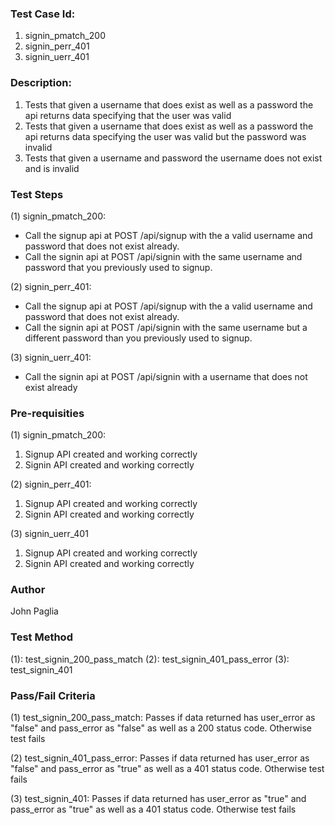 ### Test Case Id: 
1. signin_pmatch_200
2. signin_perr_401
3. signin_uerr_401

### Description:
1. Tests that given a username that does exist as well as a password the api returns data specifying that the user was valid
2. Tests that given a username that does exist as well as a password the api returns data specifying the user was valid but the password was invalid
3. Tests that given a username and password the username does not exist and is invalid

### Test Steps
(1) signin_pmatch_200: 
- Call the signup api at POST /api/signup with the a valid username and password that does not exist already.
- Call the signin api at POST /api/signin with the same username and password that you previously used to signup.

(2) signin_perr_401:
- Call the signup api at POST /api/signup with the a valid username and password that does not exist already.
- Call the signin api at POST /api/signin with the same username but a different password than you previously used to signup.

(3) signin_uerr_401:
- Call the signin api at POST /api/signin with a username that does not exist already

### Pre-requisities
(1) signin_pmatch_200:
1. Signup API created and working correctly
2. Signin API created and working correctly

(2) signin_perr_401:
1. Signup API created and working correctly
2. Signin API created and working correctly

(3) signin_uerr_401
1. Signup API created and working correctly
2. Signin API created and working correctly

### Author
John Paglia

### Test Method
(1): test_signin_200_pass_match
(2): test_signin_401_pass_error
(3): test_signin_401

### Pass/Fail Criteria

(1) test_signin_200_pass_match:
Passes if data returned has user_error as "false" and pass_error as "false" as well as a 200 status code. Otherwise test fails

(2) test_signin_401_pass_error:
Passes if data returned has user_error as "false" and pass_error as "true" as well as a 401 status code. Otherwise test fails

(3) test_signin_401:
Passes if data returned has user_error as "true" and pass_error as "true" as well as a 401 status code. Otherwise test fails